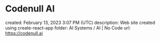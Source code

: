 # Codenull AI

created: February 13, 2023 3:07 PM (UTC)
description: Web site created using create-react-app
folder: AI Systems / AI | No Code
url: https://codenull.ai